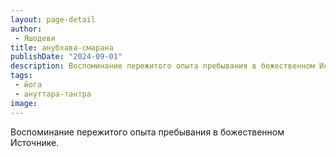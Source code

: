 ```yaml
---
layout: page-detail
author:
 - Яшодеви
title: анубхава-смарана
publishDate: "2024-09-01"
description: Воспоминание пережитого опыта пребывания в божественном Источнике.
tags:
 - йога
 - ануттара-тантра
image: 
---
```


Воспоминание пережитого опыта пребывания в божественном Источнике.

